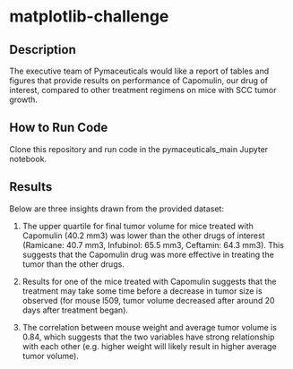 # matplotlib-challenge

## Description
The executive team of Pymaceuticals would like a report of tables and figures that provide results on performance of Capomulin, our drug of interest, compared to other treatment regimens on mice with SCC tumor growth.

## How to Run Code
Clone this repository and run code in the pymaceuticals_main Jupyter notebook.

## Results
Below are three insights drawn from the provided dataset:
    
1. The upper quartile for final tumor volume for mice treated with Capomulin (40.2 mm3) was lower than the other drugs of interest (Ramicane: 40.7 mm3, Infubinol: 65.5 mm3, Ceftamin: 64.3 mm3). This suggests that the Capomulin drug was more effective in treating the tumor than the other drugs.
    
2. Results for one of the mice treated with Capomulin suggests that the treatment may take some time before a decrease in tumor size is observed (for mouse l509, tumor volume decreased after around 20 days after treatment began).
    
3. The correlation between mouse weight and average tumor volume is 0.84, which suggests that the two variables have strong relationship with each other (e.g. higher weight will likely result in higher average tumor volume). 

